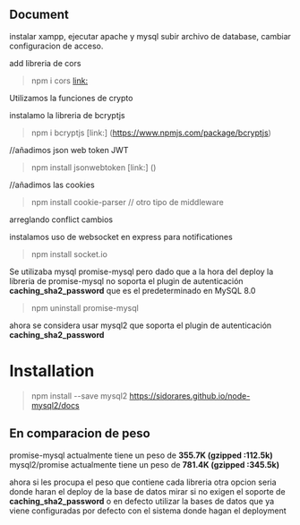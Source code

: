 ## Document
instalar xampp, ejecutar apache y mysql
subir archivo de database, cambiar configuracion de acceso.

add libreria de cors
> npm i cors [link:](https://www.npmjs.com/package/cors)

Utilizamos la funciones de crypto 

instalamo la libreria de bcryptjs
> npm i bcryptjs [link:] (https://www.npmjs.com/package/bcryptjs)

//añadimos json web token JWT
> npm install jsonwebtoken [link:] ()

//añadimos las cookies
 > npm install cookie-parser // otro tipo de middleware

arreglando conflict cambios

instalamos uso de websocket en express para notificationes
> npm install socket.io

Se utilizaba mysql promise-mysql pero dado que a la hora del deploy la libreria de promise-mysql no soporta el plugin de autenticación **caching_sha2_password** que es el predeterminado en MySQL 8.0
> npm uninstall promise-mysql

ahora se considera usar mysql2 que soporta el plugin de autenticación **caching_sha2_password**
# Installation
> npm install --save mysql2 https://sidorares.github.io/node-mysql2/docs

## En comparacion de peso
promise-mysql actualmente tiene un peso de **355.7K (gzipped :112.5k)** 
mysql2/promise actualmente tiene un peso de **781.4K (gzipped :345.5k)**

ahora si les procupa el peso que contiene cada libreria otra opcion seria
donde haran el deploy de la base de datos mirar si no exigen el soporte de **caching_sha2_password** o en defecto utilizar la bases de datos que ya viene configuradas por defecto con el sistema donde hagan el deployment